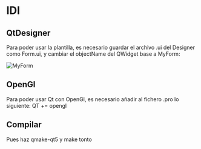 # IDI

## QtDesigner
  Para poder usar la plantilla, es necesario guardar el archivo .ui del Designer como Form.ui, y cambiar el objectName del QWidget base a MyForm:
  
  
![MyForm](https://i.imgur.com/2H8SpOf.png)


## OpenGl
  Para poder usar Qt con OpenGl, es necesario añadir al fichero .pro lo siguiente: QT += opengl
  
## Compilar
Pues haz qmake-qt5 y make tonto

